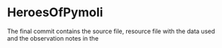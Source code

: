 # HeroesOfPymoli
The final commit contains the source file, resource file with the data used and the observation notes in the 
